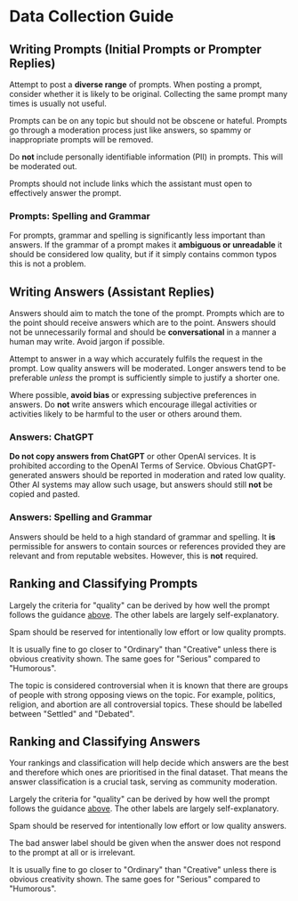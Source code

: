 # Data Collection Guide

## Writing Prompts (Initial Prompts or Prompter Replies)

Attempt to post a **diverse range** of prompts. When posting a prompt, consider
whether it is likely to be original. Collecting the same prompt many times is
usually not useful.

Prompts can be on any topic but should not be obscene or hateful. Prompts go
through a moderation process just like answers, so spammy or inappropriate
prompts will be removed.

Do **not** include personally identifiable information (PII) in prompts. This
will be moderated out.

Prompts should not include links which the assistant must open to effectively
answer the prompt.

### Prompts: Spelling and Grammar

For prompts, grammar and spelling is significantly less important than answers.
If the grammar of a prompt makes it **ambiguous or unreadable** it should be
considered low quality, but if it simply contains common typos this is not a
problem.

## Writing Answers (Assistant Replies)

Answers should aim to match the tone of the prompt. Prompts which are to the
point should receive answers which are to the point. Answers should not be
unnecessarily formal and should be **conversational** in a manner a human may
write. Avoid jargon if possible.

Attempt to answer in a way which accurately fulfils the request in the prompt.
Low quality answers will be moderated. Longer answers tend to be preferable
_unless_ the prompt is sufficiently simple to justify a shorter one.

Where possible, **avoid bias** or expressing subjective preferences in answers.
Do **not** write answers which encourage illegal activities or activities likely
to be harmful to the user or others around them.

### Answers: ChatGPT

**Do not copy answers from ChatGPT** or other OpenAI services. It is prohibited
according to the OpenAI Terms of Service. Obvious ChatGPT-generated answers
should be reported in moderation and rated low quality. Other AI systems may
allow such usage, but answers should still **not** be copied and pasted.

### Answers: Spelling and Grammar

Answers should be held to a high standard of grammar and spelling. It **is**
permissible for answers to contain sources or references provided they are
relevant and from reputable websites. However, this is **not** required.

## Ranking and Classifying Prompts

Largely the criteria for "quality" can be derived by how well the prompt follows
the guidance
[above](https://github.com/LAION-AI/Open-Assistant/blob/main/docs/docs/guides#writing-prompts-initial-prompts-or-prompter-replies).
The other labels are largely self-explanatory.

Spam should be reserved for intentionally low effort or low quality prompts.

It is usually fine to go closer to "Ordinary" than "Creative" unless there is
obvious creativity shown. The same goes for "Serious" compared to "Humorous".

The topic is considered controversial when it is known that there are groups 
of people with strong opposing views on the topic. For example, politics, religion, 
and abortion are all controversial topics. These should be labelled between "Settled" and "Debated".

## Ranking and Classifying Answers

Your rankings and classification will help decide which answers are the best and
therefore which ones are prioritised in the final dataset. That means the answer
classification is a crucial task, serving as community moderation.

Largely the criteria for "quality" can be derived by how well the prompt follows
the guidance
[above](https://github.com/LAION-AI/Open-Assistant/blob/main/docs/docs/guides#writing-answers-assistant-replies).
The other labels are largely self-explanatory.

Spam should be reserved for intentionally low effort or low quality answers.

The bad answer label should be given when the answer does not respond to the
prompt at all or is irrelevant.

It is usually fine to go closer to "Ordinary" than "Creative" unless there is
obvious creativity shown. The same goes for "Serious" compared to "Humorous".
